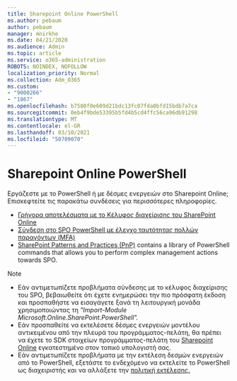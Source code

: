```yaml
---
title: Sharepoint Online PowerShell
ms.author: pebaum
author: pebaum
manager: mnirkhe
ms.date: 04/21/2020
ms.audience: Admin
ms.topic: article
ms.service: o365-administration
ROBOTS: NOINDEX, NOFOLLOW
localization_priority: Normal
ms.collection: Adm_O365
ms.custom:
- "9000266"
- "1867"
ms.openlocfilehash: b7580f0e609d21bdc13fc07fda0bfd15bdb7a7ca
ms.sourcegitcommit: 0eb4f9bde53395b5fd4b5cd4ffc56ca96db91298
ms.translationtype: MT
ms.contentlocale: el-GR
ms.lasthandoff: 03/10/2021
ms.locfileid: "50709070"
---
```

# <a name="sharepoint-online-powershell"></a>Sharepoint Online PowerShell

Εργάζεστε με το PowerShell ή με δέσμες ενεργειών στο Sharepoint Online; Επισκεφτείτε τις παρακάτω συνδέσεις για περισσότερες πληροφορίες.
- [Γρήγορα αποτελέσματα με το Κέλυφος διαχείρισης του SharePoint Online](https://docs.microsoft.com/powershell/sharepoint/sharepoint-online/connect-sharepoint-online?view=sharepoint-ps)
- [Σύνδεση στο SPO PowerShell με έλεγχο ταυτότητας πολλών παραγόντων (MFA)](https://docs.microsoft.com/powershell/sharepoint/sharepoint-online/connect-sharepoint-online?view=sharepoint-ps#to-connect-with-multifactor-authentication-mfa)
- [SharePoint Patterns and Practices (PnP)](https://docs.microsoft.com/powershell/sharepoint/sharepoint-pnp/sharepoint-pnp-cmdlets?view=sharepoint-ps) contains a library of PowerShell commands that allows you to perform complex management actions towards SPO.

> [!NOTE]
> - Εάν αντιμετωπίζετε προβλήματα σύνδεσης με το κέλυφος διαχείρισης του SPO, βεβαιωθείτε ότι [](https://docs.microsoft.com/powershell/scripting/developer/module/importing-a-powershell-module?view=powershell-7.1) έχετε ενημερώσει την πιο πρόσφατη έκδοση και προσπαθήστε να εισαγάγετε ξανά τη λειτουργική μονάδα χρησιμοποιώντας τη *"Import-Module Microsoft.Online.SharePoint.PowerShell".*
> - Εάν προσπαθείτε να εκτελέσετε δέσμες ενεργειών μοντέλου αντικειμένου από την πλευρά του προγράμματος-πελάτη, θα πρέπει να έχετε το SDK στοιχείων προγράμματος-πελάτη του [Sharepoint Online](https://www.microsoft.com/download/details.aspx?id=42038) εγκατεστημένο στον τοπικό υπολογιστή σας.
> - Εάν αντιμετωπίζετε προβλήματα με την εκτέλεση δεσμών ενεργειών από το PowerShell, εξετάστε το ενδεχόμενο να εκτελείτε το PowerShell ως διαχειριστής και να αλλάξετε την [πολιτική εκτέλεσης.](https://docs.microsoft.com/powershell/module/microsoft.powershell.core/about/about_execution_policies?view=powershell-6)